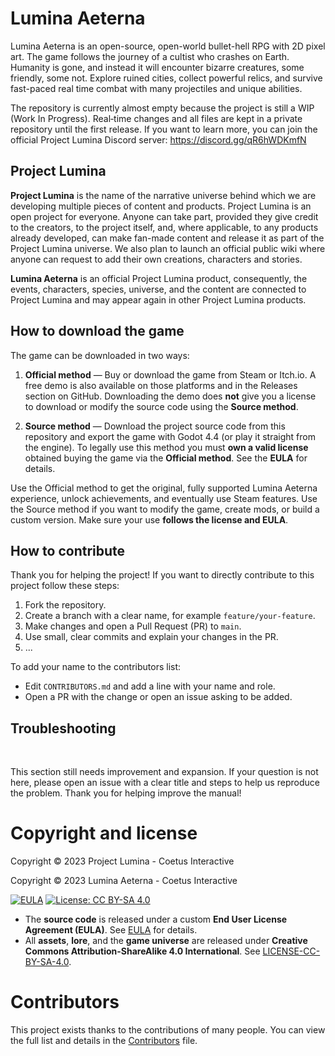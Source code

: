 # Lumina Aeterna
Lumina Aeterna is an open-source, open-world bullet-hell RPG with 2D pixel art. The game follows the journey of a cultist who crashes on Earth. Humanity is gone, and instead it will encounter bizarre creatures, some friendly, some not. Explore ruined cities, collect powerful relics, and survive fast-paced real time combat with many projectiles and unique abilities.

The repository is currently almost empty because the project is still a WIP (Work In Progress). Real‑time changes and all files are kept in a private repository until the first release. If you want to learn more, you can join the official Project Lumina Discord server:
https://discord.gg/qR6hWDKmfN

## Project Lumina

**Project Lumina** is the name of the narrative universe behind which we are developing multiple pieces of content and products. Project Lumina is an open project for everyone. Anyone can take part, provided they give credit to the creators, to the project itself, and, where applicable, to any products already developed, can make fan-made content and release it as part of the Project Lumina universe. We also plan to launch an official public wiki where anyone can request to add their own creations, characters and stories.

**Lumina Aeterna** is an official Project Lumina product, consequently, the events, characters, species, universe, and the content are connected to Project Lumina and may appear again in other Project Lumina products.

## How to download the game

The game can be downloaded in two ways:

1. **Official method** — Buy or download the game from Steam or Itch.io. A free demo is also available on those platforms and in the Releases section on GitHub. Downloading the demo does **not** give you a license to download or modify the source code using the **Source method**.

2. **Source method** — Download the project source code from this repository and export the game with Godot 4.4 (or play it straight from the engine). To legally use this method you must **own a valid license** obtained buying the game via the **Official method**. See the **EULA** for details.

Use the Official method to get the original, fully supported Lumina Aeterna experience, unlock achievements, and eventually use Steam features. Use the Source method if you want to modify the game, create mods, or build a custom version. Make sure your use **follows the license and EULA**.

## How to contribute

Thank you for helping the project! If you want to directly contribute to this project follow these steps:

1. Fork the repository.
2. Create a branch with a clear name, for example `feature/your-feature`.
3. Make changes and open a Pull Request (PR) to `main`.
4. Use small, clear commits and explain your changes in the PR.
5. ...

To add your name to the contributors list:
- Edit `CONTRIBUTORS.md` and add a line with your name and role.
- Open a PR with the change or open an issue asking to be added.

## Troubleshooting
‎

This section still needs improvement and expansion. If your question is not here, please open an issue with a clear title and steps to help us reproduce the problem. Thank you for helping improve the manual!

# Copyright and license

Copyright © 2023 Project Lumina - Coetus Interactive

Copyright © 2023 Lumina Aeterna - Coetus Interactive

[![EULA](https://img.shields.io/badge/license-EULA-blue)](./EULA)
[![License: CC BY-SA 4.0](https://licensebuttons.net/l/by-sa/4.0/80x15.png)](https://creativecommons.org/licenses/by-sa/4.0/)

- The **source code** is released under a custom **End User License Agreement (EULA)**. See [EULA](./EULA) for details.
- All **assets**, **lore**, and the **game universe** are released under **Creative Commons Attribution-ShareAlike 4.0 International**. See [LICENSE-CC-BY-SA-4.0](LICENSE-CONTENT).

# Contributors

This project exists thanks to the contributions of many people. You can view the full list and details in the [Contributors](CONTRIBUTORS.md) file.
